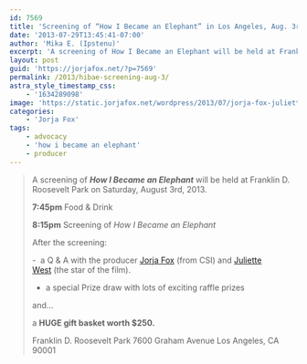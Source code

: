 ```yaml
---
id: 7569
title: 'Screening of “How I Became an Elephant” in Los Angeles, Aug. 3rd'
date: '2013-07-29T13:45:41-07:00'
author: 'Mika E. (Ipstenu)'
excerpt: 'A screening of How I Became an Elephant will be held at Franklin D. Roosevelt Park on Saturday, August 3rd, 2013.'
layout: post
guid: 'https://jorjafox.net/?p=7569'
permalink: /2013/hibae-screening-aug-3/
astra_style_timestamp_css:
    - '1634289098'
image: 'https://static.jorjafox.net/wordpress/2013/07/jorja-fox-juliette-west-screening.jpg'
categories:
    - 'Jorja Fox'
tags:
    - advocacy
    - 'how i became an elephant'
    - producer
---
```


<blockquote>A screening of <strong><em>How I Became an Elephant</em></strong> will be held at Franklin D. Roosevelt Park on Saturday, August 3rd, 2013.

<strong>7:45pm</strong> Food &amp; Drink

<strong>8:15pm</strong> Screening of <em>How I Became an Elephant</em>

After the screening:

-  a Q &amp; A with the producer <a title="Jorja Fox producer of How I Became an Elephant" href="http://www.imdb.com/name/nm0289080/" target="_blank">Jorja Fox</a> (from CSI) and <a title="Juliette West star of How I Became an Elephant" href="http://www.juliettespeaks.org/" target="_blank">Juliette West</a> (the star of the film).
- a special Prize draw with lots of exciting raffle prizes

and…

a <strong>HUGE gift basket worth $250.</strong>

Franklin D. Roosevelt Park
7600 Graham Avenue
Los Angeles, CA 90001</blockquote>